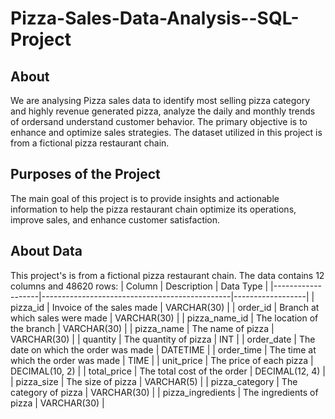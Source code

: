 # Pizza-Sales-Data-Analysis--SQL-Project
## About
We are analysing Pizza sales data to identify most selling pizza category and highly revenue generated pizza, analyze the daily and monthly trends of ordersand understand customer behavior. The primary objective is to enhance and optimize sales strategies. The dataset utilized in this project is  from a fictional pizza restaurant chain.

## Purposes of the Project
The main goal of this project is to provide insights and actionable information to help the pizza restaurant chain optimize its operations, improve sales, and enhance customer satisfaction.

## About Data
This project's is from a fictional pizza restaurant chain.
The data contains 12 columns and 48620 rows:
| Column            | Description                                   | Data Type        |
|-------------------|-----------------------------------------------|------------------|
| pizza_id          | Invoice of the sales made                     | VARCHAR(30)      |
| order_id          | Branch at which sales were made               | VARCHAR(30)      |
| pizza_name_id     | The location of the branch                    | VARCHAR(30)      |
| pizza_name        | The name of pizza                             | VARCHAR(30)      |
| quantity          | The quantity of pizza                         | INT              |
| order_date        | The date on which the order was made          | DATETIME         |
| order_time        | The time at which the order was made          | TIME             |
| unit_price        | The price of each pizza                       | DECIMAL(10, 2)   |
| total_price       | The total cost of the order                   | DECIMAL(12, 4)   |
| pizza_size        | The size of pizza                             | VARCHAR(5)       |
| pizza_category    | The category of pizza                         | VARCHAR(30)      |
| pizza_ingredients | The ingredients of pizza                      | VARCHAR(30)      |
